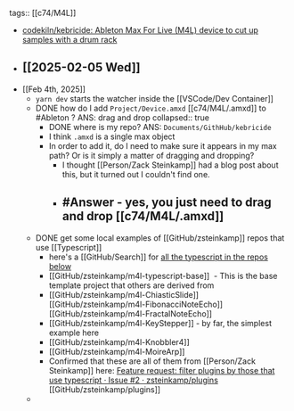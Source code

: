 tags:: [[c74/M4L]]

- [codekiln/kebricide: Ableton Max For Live (M4L) device to cut up samples with a drum rack](https://github.com/codekiln/kebricide)
- [[2025-02-05 Wed]]
	-
- [[Feb 4th, 2025]]
	- `yarn dev` starts the watcher inside the [[VSCode/Dev Container]]
	- DONE how do I add `Project/Device.amxd` [[c74/M4L/.amxd]] to #Ableton ? ANS: drag and drop
	  collapsed:: true
		- DONE where is my repo? ANS: `Documents/GithHub/kebricide`
		- I think `.amxd` is a single max object
		- In order to add it, do I need to make sure it appears in my max path? Or is it simply a matter of dragging and dropping?
			- I thought [[Person/Zack Steinkamp]]  had a blog post about this, but it turned out I couldn't find one.
			- ## #Answer - yes, you just need to drag and drop [[c74/M4L/.amxd]]
	- DONE get some local examples of [[GitHub/zsteinkamp]] repos that use [[Typescript]]
		- here's a [[GitHub/Search]] for [all the typescript in the repos below](https://github.com/search?q=user%3Azsteinkamp+repo%3Azsteinkamp%2Fm4l-ChiasticSlide+OR+repo%3Azsteinkamp%2Fm4l-FibonacciNoteEcho+OR+repo%3Azsteinkamp%2Fm4l-FractalNoteEcho+OR+repo%3Azsteinkamp%2Fm4l-KeyStepper+OR+repo%3Azsteinkamp%2Fm4l-Knobbler4+OR+repo%3Azsteinkamp%2Fm4l-MoireArp+OR+repo%3Azsteinkamp%2Fm4l-typescript-base+path%3A*.ts&type=code)
		- [[GitHub/zsteinkamp/m4l-typescript-base]]  - This is the base template project that others are derived from
		- [[GitHub/zsteinkamp/m4l-ChiasticSlide]] 
		  [[GitHub/zsteinkamp/m4l-FibonacciNoteEcho]] 
		  [[GitHub/zsteinkamp/m4l-FractalNoteEcho]]
		- [[GitHub/zsteinkamp/m4l-KeyStepper]] - by far, the simplest example here
		- [[GitHub/zsteinkamp/m4l-Knobbler4]]
		- [[GitHub/zsteinkamp/m4l-MoireArp]]
		- Confirmed that these are all of them from [[Person/Zack Steinkamp]] here: [Feature request: filter plugins by those that use typescript · Issue #2 · zsteinkamp/plugins](https://github.com/zsteinkamp/plugins/issues/2) [[GitHub/zsteinkamp/plugins]]
	-